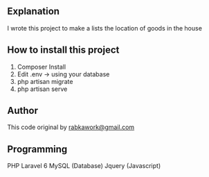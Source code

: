 ## Explanation

I wrote this project to make a lists the location of goods in the house


## How to install this project
1. Composer Install
2. Edit .env -> using your database
3. php artisan migrate
4. php artisan serve

## Author

This code original by rabkawork@gmail.com


## Programming

PHP Laravel 6
MySQL (Database)
Jquery (Javascript)

